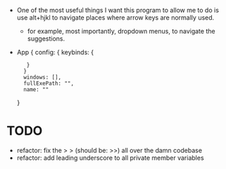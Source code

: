 * One of the most useful things I want this program to allow me to do is use alt+hjkl to navigate places where arrow keys are normally used.
    * for example, most importantly, dropdown menus, to navigate the suggestions.
* App
    {
        config: {
         keybinds: {
         
         }
        }
        windows: [],
        fullExePath: "",
        name: ""
    }
    
    
# TODO
* refactor: fix the > > (should be: >>) all over the damn codebase
* refactor: add leading underscore to all private member variables
